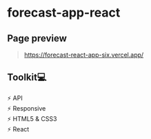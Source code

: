# forecast-app-react
## Page preview
> https://forecast-react-app-six.vercel.app/

## Toolkit💻
⚡ API                                                                                                                                                            
⚡️ Responsive                                                            
⚡️ HTML5 & CSS3                                                                                  
⚡️ React 
